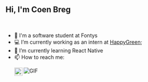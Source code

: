 ## Hi, I'm Coen Breg
<br/>


- 🔭 I'm a software student at Fontys
- 💻 I’m currently working as an intern at [HappyGreen](https://happy.green);
- 🌱 I’m currently learning React Native
- 📫 How to reach me: <p>
    <a href="https://www.linkedin.com/in/coen-breg//">
    <img align="left" alt="Coen's LinkedIn" width="22px" src="https://raw.githubusercontent.com/peterthehan/peterthehan/master/assets/linkedin.svg" />
    </a>
</p>
<img align="center" alt="GIF" src="https://github-readme-stats.vercel.app/api?username=cjbreg&show_icons=true&theme=tokyonight&count_private=true"  />
